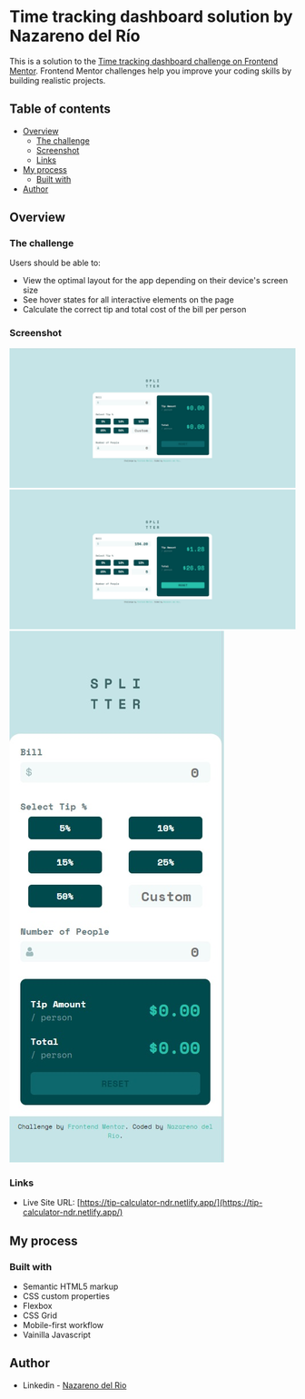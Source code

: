 # Time tracking dashboard solution by Nazareno del Río

This is a solution to the [Time tracking dashboard challenge on Frontend Mentor](https://www.frontendmentor.io/challenges/time-tracking-dashboard-UIQ7167Jw). Frontend Mentor challenges help you improve your coding skills by building realistic projects. 

## Table of contents

- [Overview](#overview)
  - [The challenge](#the-challenge)
  - [Screenshot](#screenshot)
  - [Links](#links)
- [My process](#my-process)
  - [Built with](#built-with)
- [Author](#author)

## Overview

### The challenge

Users should be able to:

- View the optimal layout for the app depending on their device's screen size
- See hover states for all interactive elements on the page
- Calculate the correct tip and total cost of the bill per person

### Screenshot

![](./screenshot-desktop.jpg)
![](./screenshot-desktop-active.jpg)
![](./screenshot-mobile.jpg)

### Links

- Live Site URL: [https://tip-calculator-ndr.netlify.app/](https://tip-calculator-ndr.netlify.app/)

## My process

### Built with

- Semantic HTML5 markup
- CSS custom properties
- Flexbox
- CSS Grid
- Mobile-first workflow
- Vainilla Javascript

## Author

- Linkedin - [Nazareno del Rio](https://www.linkedin.com/in/nazarenodelrio/)
